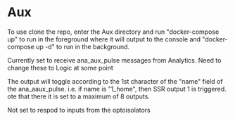 # Aux
To use clone the repo, enter the Aux directory and run "docker-compose up" to run in the foreground where it will output to the console and "docker-compose up -d" to run in the background.

Currently set to receive ana_aux_pulse messages from Analytics. Need  to change these to Logic at some point

The output will toggle according to the  1st character of the  "name" field of the ana_aaux_pulse. i.e. if name is "1_home", then SSR output 1 is triggered. ote that there it is set to a maximum of 8 outputs.

Not set to respod to inputs from the optoisolators